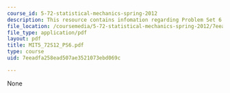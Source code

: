 ```yaml
---
course_id: 5-72-statistical-mechanics-spring-2012
description: This resource contains infomation regarding Problem Set 6.
file_location: /coursemedia/5-72-statistical-mechanics-spring-2012/7eeadfa258ead507ae3521073ebd069c_MIT5_72S12_PS6.pdf
file_type: application/pdf
layout: pdf
title: MIT5_72S12_PS6.pdf
type: course
uid: 7eeadfa258ead507ae3521073ebd069c

---
```

None